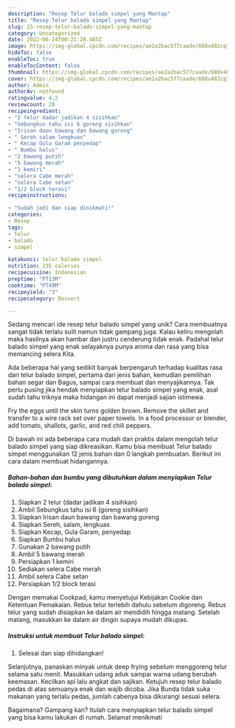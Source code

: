 ```yaml
---
description: "Resep Telur balado simpel yang Mantap"
title: "Resep Telur balado simpel yang Mantap"
slug: 15-resep-telur-balado-simpel-yang-mantap
category: Uncategorized
date: 2022-06-24T00:21:28.485Z
image: https://img-global.cpcdn.com/recipes/ae2a2bac577caade/680x482cq70/telur-balado-simpel-foto-resep-utama.jpg
hideToc: false
enableToc: true
enableTocContent: false
thumbnail: https://img-global.cpcdn.com/recipes/ae2a2bac577caade/680x482cq70/telur-balado-simpel-foto-resep-utama.jpg
cover: https://img-global.cpcdn.com/recipes/ae2a2bac577caade/680x482cq70/telur-balado-simpel-foto-resep-utama.jpg
author: Admin
authorAv: notfound
ratingvalue: 4.2
reviewcount: 20
recipeingredient:
- "2 telur dadar jadikan 4 sisihkan"
- "Sebungkus tahu isi 6 goreng sisihkan"
- "Irisan daun bawang dan bawang goreng"
- " Sereh salam lengkuas"
- " Kecap Gula Garam penyedap"
- " Bumbu halus"
- "2 bawang putih"
- "5 bawang merah"
- "1 kemiri"
- "selera Cabe merah"
- "selera Cabe setan"
- "1/2 block terasi"
recipeinstructions:

- "Sudah jadi dan siap dinikmati!"
categories:
- Resep
tags:
- telur
- balado
- simpel

katakunci: telur balado simpel 
nutrition: 235 calories
recipecuisine: Indonesian
preptime: "PT13M"
cooktime: "PT49M"
recipeyield: "3"
recipecategory: Dessert

---
```





Sedang mencari ide resep telur balado simpel yang unik? Cara membuatnya sangat tidak terlalu sulit namun tidak gampang juga. Kalau keliru mengolah maka hasilnya akan hambar dan justru cenderung tidak enak. Padahal telur balado simpel yang enak selayaknya punya aroma dan rasa yang bisa memancing selera Kita.





Ada beberapa hal yang sedikit banyak berpengaruh terhadap kualitas rasa dari telur balado simpel, pertama dari jenis bahan, kemudian pemilihan bahan segar dan Bagus, sampai cara membuat dan menyajikannya. Tak perlu pusing jika hendak menyiapkan telur balado simpel yang enak,      asal sudah tahu triknya maka hidangan ini dapat menjadi sajian istimewa.














Fry the eggs until the skin turns golden brown. Remove the skillet and transfer to a wire rack set over paper towels. In a food processor or blender, add tomato, shallots, garlic, and red chili peppers.






Di bawah ini ada beberapa cara mudah dan praktis dalam mengolah telur balado simpel yang siap dikreasikan. Kamu bisa membuat Telur balado simpel menggunakan 12 jenis bahan dan 0 langkah pembuatan. Berikut ini cara dalam membuat hidangannya.

<!--inarticleads1-->

##### Bahan-bahan dan bumbu yang dibutuhkan dalam menyiapkan Telur balado simpel:

1. Siapkan 2 telur (dadar jadikan 4 sisihkan)
1. Ambil Sebungkus tahu isi 6 (goreng sisihkan)
1. Siapkan Irisan daun bawang dan bawang goreng
1. Siapkan  Sereh, salam, lengkuas
1. Siapkan  Kecap, Gula Garam, penyedap
1. Siapkan  Bumbu halus
1. Gunakan 2 bawang putih
1. Ambil 5 bawang merah
1. Persiapkan 1 kemiri
1. Sediakan selera Cabe merah
1. Ambil selera Cabe setan
1. Persiapkan 1/2 block terasi


Dengan memakai Cookpad, kamu menyetujui Kebijakan Cookie dan Ketentuan Pemakaian. Rebus telur terlebih dahulu sebelum digoreng. Rebus telur yang sudah disiapkan ke dalam air mendidih hingga matang. Setelah matang, masukkan ke dalam air dingin supaya mudah dikupas. 

<!--inarticleads2-->

##### Instruksi untuk membuat Telur balado simpel:


1. Selesai dan siap dihidangkan!

Selanjutnya, panaskan minyak untuk deep frying sebelum menggoreng telur selama satu menit. Masukkan udang aduk sampai warna udang berubah keemasan. Kecilkan api lalu angkat dan sajikan. Ketujuh resep telur balado pedas di atas semuanya enak dan wajib dicoba. Jika Bunda tidak suka makanan yang terlalu pedas, jumlah cabenya bisa dikurangi sesuai selera. 

Bagaimana? Gampang kan? Itulah cara menyiapkan telur balado simpel yang bisa kamu lakukan di rumah. Selamat menikmati
